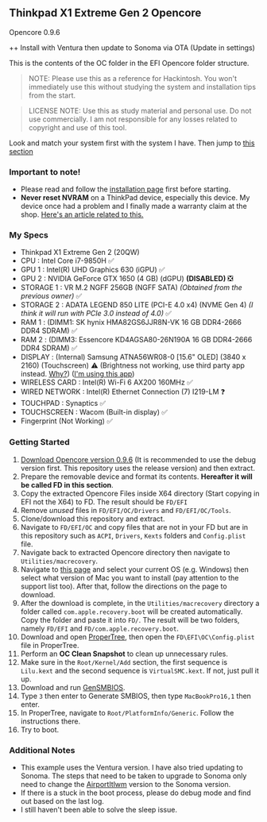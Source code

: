 Thinkpad X1 Extreme Gen 2 Opencore
--

Opencore 0.9.6

++ Install with Ventura then update to Sonoma via OTA (Update in settings)

This is the contents of the OC folder in the EFI Opencore folder structure.

> NOTE: Please use this as a reference for Hackintosh. You won't immediately use this without studying the system and installation tips from the start.

> LICENSE NOTE: Use this as study material and personal use. Do not use commercially. I am not responsible for any losses related to copyright and use of this tool.

Look and match your system first with the system I have. Then jump to [this section](#getting-started)

### Important to note!
- Please read and follow the [installation page](https://dortania.github.io/OpenCore-Install-Guide/prerequisites.html#prerequisites) first before starting.
- **Never reset NVRAM** on a ThinkPad device, especially this device. My device once had a problem and I finally made a warranty claim at the shop. [Here's an article related to this.](https://github.com/acidanthera/bugtracker/issues/995)

### My Specs
- Thinkpad X1 Extreme Gen 2 (20QW)
- CPU : Intel Core i7-9850H ✅
- GPU 1 : Intel(R) UHD Graphics 630 (iGPU) ✅
- GPU 2 : NVIDIA GeForce GTX 1650 (4 GB) (dGPU) <b>(DISABLED)</b> ❎
- STORAGE 1 : VR M.2 NGFF 256GB  (NGFF SATA) *(Obtained from the previous owner)* ✅
- STORAGE 2 : ADATA LEGEND 850 LITE  (PCI-E 4.0 x4) (NVME Gen 4) *(I think it will run with PCIe 3.0 instead of 4.0)* ✅
- RAM 1 : (DIMM1: SK hynix HMA82GS6JJR8N-VK	16 GB DDR4-2666 DDR4 SDRAM) ✅
- RAM 2 : (DIMM3: Essencore KD4AGSA80-26N190A 16 GB DDR4-2666 DDR4 SDRAM) ✅
- DISPLAY : (Internal)	Samsung ATNA56WR08-0  [15.6" OLED] (3840 x 2160) (Touchscreen) ⚠️ (Brightness not working, use third party app instead. [Why?](https://github.com/acidanthera/bugtracker/issues/1936#issuecomment-1024478548)) ([I'm using this app](https://apps.apple.com/us/app/quickshade/id931571202?mt=12))
- WIRELESS CARD : Intel(R) Wi-Fi 6 AX200 160MHz ✅
- WIRED NETWORK : Intel(R) Ethernet Connection (7) I219-LM ❓
- TOUCHPAD : Synaptics ✅
- TOUCHSCREEN : Wacom (Built-in display) ✅
- Fingerprint (Not Working) ✅

### Getting Started
1. [Download Opencore version 0.9.6](https://github.com/acidanthera/OpenCorePkg/releases/tag/0.9.6) (It is recommended to use the debug version first. This repository uses the release version) and then extract.
2. Prepare the removable device and format its contents. **Hereafter it will be called FD in this section**.
3. Copy the extracted Opencore Files inside X64 directory (Start copying in EFI not the X64) to FD. The result should be `FD/EFI`
4. Remove *unused* files in `FD/EFI/OC/Drivers` and `FD/EFI/OC/Tools`.
5. Clone/download this repository and extract.
6. Navigate to `FD/EFI/OC` and copy files that are not in your FD but are in this repository such as `ACPI`, `Drivers`, `Kexts` folders and `Config.plist` file.
7. Navigate back to extracted Opencore directory then navigate to `Utilities/macrecovery`.
8. Navigate to [this page](https://dortania.github.io/OpenCore-Install-Guide/installer-guide/) and select your current OS (e.g. Windows) then select what version of Mac you want to install (pay attention to the support list too). After that, follow the directions on the page to download.
9. After the download is complete, in the `Utilities/macrecovery` directory a folder called `com.apple.recovery.boot` will be created automatically. Copy the folder and paste it into `FD/`. The result will be two folders, namely `FD/EFI` and `FD/com.apple.recovery.boot`.
10. Download and open [ProperTree](https://github.com/corpnewt/ProperTree), then open the `FD\EFI\OC\Config.plist` file in ProperTree.
11. Perform an **OC Clean Snapshot** to clean up unnecessary rules.
12. Make sure in the `Root/Kernel/Add` section, the first sequence is `Lilu.kext` and the second sequence is `VirtualSMC.kext`. If not, just pull it up.
13. Download and run [GenSMBIOS](https://github.com/corpnewt/GenSMBIOS).
14. Type `3` then enter to Generate SMBIOS, then type `MacBookPro16,1` then enter.
15. In ProperTree, navigate to `Root/PlatformInfo/Generic`. Follow the instructions there.
16. Try to boot.


### Additional Notes
- This example uses the Ventura version. I have also tried updating to Sonoma. The steps that need to be taken to upgrade to Sonoma only need to change the [AirportItlwm](https://github.com/OpenIntelWireless/itlwm/releases) version to the Sonoma version.
- If there is a stuck in the boot process, please do debug mode and find out based on the last log.
- I still haven't been able to solve the sleep issue.